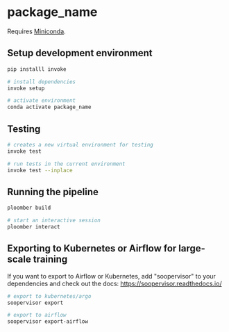 # package_name

Requires [Miniconda](https://docs.conda.io/en/latest/miniconda.html).

## Setup development environment

```sh
pip installl invoke

# install dependencies
invoke setup

# activate environment
conda activate package_name
```

## Testing

```sh
# creates a new virtual environment for testing
invoke test

# run tests in the current environment
invoke test --inplace
```

## Running the pipeline

```sh
ploomber build

# start an interactive session
ploomber interact
```

## Exporting to Kubernetes or Airflow for large-scale training

If you want to export to Airflow or Kubernetes, add "soopervisor" to your
dependencies and check out the docs: https://soopervisor.readthedocs.io/

```sh
# export to kubernetes/argo
soopervisor export

# export to airflow
soopervisor export-airflow
```
